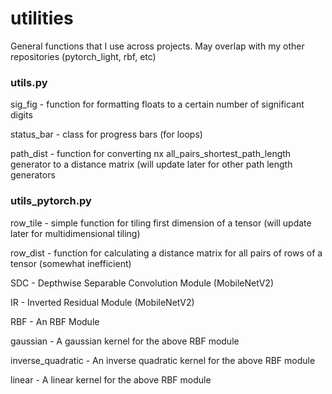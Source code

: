 # utilities
General functions that I use across projects. May overlap with my other repositories (pytorch_light, rbf, etc)

### utils.py
sig_fig - function for formatting floats to a certain number of significant digits

status_bar - class for progress bars (for loops)

path_dist - function for converting nx all_pairs_shortest_path_length generator to a distance matrix (will update later for other path length generators

### utils_pytorch.py
row_tile - simple function for tiling first dimension of a tensor (will update later for multidimensional tiling)

row_dist - function for calculating a distance matrix for all pairs of rows of a tensor (somewhat inefficient)

SDC - Depthwise Separable Convolution Module (MobileNetV2)

IR - Inverted Residual Module (MobileNetV2)

RBF - An RBF Module

gaussian - A gaussian kernel for the above RBF module

inverse_quadratic - An inverse quadratic kernel for the above RBF module

linear - A linear kernel for the above RBF module

